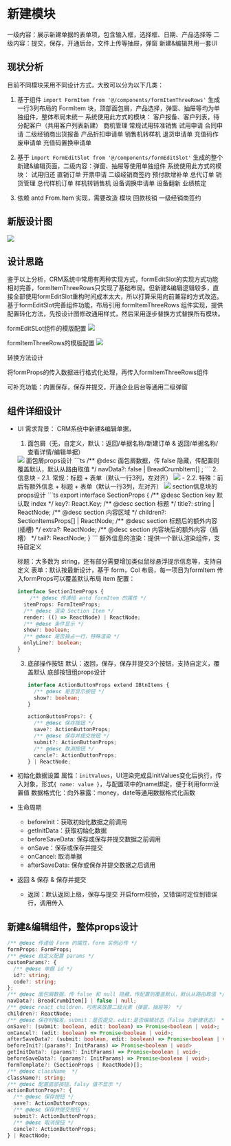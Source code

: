 # 新建模块
  一级内容：展示新建单据的表单项，包含输入框，选择框、日期、产品选择等
  二级内容：提交，保存，开通后台，文件上传等抽屉，弹窗
  新建&编辑共用一套UI

## 现状分析
  目前不同模块采用不同设计方式，大致可以分为以下几类：
  1. 基于组件 `import FormItem from '@/components/formItemThreeRows'` 生成一行3列布局的 FormItem 块，顶部面包屑，产品选择，弹窗、抽屉等均为单独组件，整体布局未统一
  系统使用此方式的模块：
    客户报备、客户列表，待分配客户（共用客户列表新建）
    商机管理
    常规试用转准销售
    试用申请
    合同申请
    二级经销商出货报备
    产品折扣申请单
    销售机转样机
    退货申请单
    充值码作废申请单
    充值码置换申请单

  2. 基于 `import FormEditSlot from '@/components/formEditSlot'` 生成的整个新建&编辑页面，二级内容：弹窗、抽屉等使用单独组件
  系统使用此方式的模块：
    试用归还
    直销订单
    开票申请
    二级经销商签约
    预付款增补单
    总代订单
    销货管理
    总代样机订单
    样机转销售机
    设备调换申请单
    设备翻新
    业绩核定

   
  1. 依赖 antd From.Item 实现，需要改造
  模块
    回款核销
    一级经销商签约


## 新版设计图
  <img src="./img/设计图.png">

## 设计思路
  鉴于以上分析，CRM系统中常用有两种实现方式，formEditSlot的实现方式功能相对完善，formItemThreeRows只实现了基础布局。但新建&编辑逻辑较多，直接全部使用formEditSlot重构时间成本太大，所以打算采用向前兼容的方式改造。基于formEditSlot完善组件功能，布局引用 formItemThreeRows 组件实现，提供配置转化方法，先按设计图修改通用样式，然后采用逐步替换方式替换所有模块。

  formEditSLot组件的模版配置
  <img src="./img/formTemplate.png">

  formItemThreeRows的模版配置
   <img src="./img/formThree.png">

  转换方法设计

  将formProps的传入数据进行格式化处理，再传入formItemThreeRows组件

  可补充功能：内置保存，保存并提交，开通企业后台等通用二级弹窗

## 组件详细设计
  - UI
    需求背景： CRM系统中新建&编辑单据，
    1. 面包屑（无，自定义，默认：返回/单据名称/新建订单 & 返回/单据名称/查看详情/编辑单据）
    <img src="./img/breadCrumb.png" />
    面包屑props设计
        ```ts
        /** @desc 面包屑数据，传 false 隐藏，传配置则覆盖默认，默认从路由取值 */
        navData?:  false | BreadCrumbItem[] ;
        ```
    2. 信息块
      - 2.1. 常规：标题 + 表单（默认一行3列，左对齐）
      <img src="./img/base.png" />
      - 2.2. 特殊：前后有额外信息 + 标题 + 表单（默认一行3列，左对齐）
      <img src="./img/tail.png" />
      section信息块的props设计 
        ```ts
        export interface SectionProps {
          /** @desc Section key 默认取 index */
          key?: React.Key;
          /** @desc section 标题 */
          title?: string | ReactNode;
          /** @desc section 内容区域 */
          children?: SectionItemsProps[] | ReactNode;
          /** @desc section 标题后的额外内容(插槽) */
          extra?: ReactNode;
          /** @desc section 内容块后的额外内容（插槽） */
          tail?: ReactNode;
        }
        ```
      额外信息的渲染：提供一个默认渲染组件，支持自定义
      
      标题：大多数为 string，还有部分需要增加类似鼠标悬浮提示信息等，支持自定义
      表单：默认按最新设计，基于 form，Col 布局，每一项目为formItem 传入formProps可以覆盖默认布局
      item 配置：
      ```ts
      interface SectionItemProps {
          /** @desc 传递给 antd formItem 的属性 */
        itemProps: FormItemProps;
        /** @desc 渲染 Section Item */
        render: (() => ReactNode) | ReactNode;
        /** @desc 条件显示 */
        show?: boolean;
        /** @desc 是否独占一行，特殊渲染 */
        onlyLine?: boolean;
      }
      ```
    3. 底部操作按钮
      默认：返回，保存，保存并提交3个按钮，支持自定义，覆盖默认
      底部按钮组props设计
        ```ts
        interface ActionButtonProps extend IBtnItems {
          /** @desc 是否显示按钮 */
          show?: boolean;
        }

        actionButtonProps?: {
          /** @desc 保存按钮 */
          save?: ActionButtonProps;
          /** @desc 保存并提交按钮 */
          submit?: ActionButtonProps;
          /** @desc 取消按钮 */
          cancle?: ActionButtonProps;
        } | ReactNode;
        ```


  - 初始化数据设置
    属性：`initValues`，UI渲染完成且initValues变化后执行，传入对象，形式`{ name: value }`，与配置项中的name绑定，便于利用form设置值
    数据格式化：向外暴露：money，date等通用数据格式化函数


  - 生命周期
    - beforeInit：获取初始化数据之前调用
    - getInitData：获取初始化数据
    - beforeSaveData: 保存或保存并提交数据之前调用
    - onSave：保存或保存并提交
    - onCancel: 取消单据
    - afterSaveData: 保存或保存并提交数据之后调用


  - 返回 & 保存 & 保存并提交
    - 返回：默认返回上级，保存与提交 开启form校验，又错误时定位到错误行，调用传入

## 新建&编辑组件，整体props设计
  ```ts
  /** @desc 传递给 Form 的属性，form 实例必传 */
  formProps: FormProps;
  /** @desc 自定义配置 params */
  customParams?: {
    /** @desc 单据 id */
    id?: string;
    code?: string;
  };
  /** @desc 面包屑数据，传 false 和 null 隐藏，传配置则覆盖默认，默认从路由取值 */
  navData?: BreadCrumbItem[] | false | null;
  /** @desc react children，可用来放置二级元素（弹窗，抽屉等） */
  children?: ReactNode;
  /** @desc 保存时触发，submit：是否提交，edit:是否编辑状态（false 为新建状态） */
  onSave?: (submit: boolean, edit: boolean) => Promise<boolean | void>;
  onCancel?: (edit: boolean) => Promise<boolean | void>;
  afterSaveData?: (submit: boolean, edit: boolean) => Promise<boolean | void>;
  beforeInit?:(params?: InitParams) => Promise<boolean | void>
  getInitData?: (params?: InitParams) => Promise<boolean | void>;
  beforeSaveData?: (params?: InitParams) => Promise<boolean | void>;
  formTemplate?: (SectionProps | ReactNode)[];
  /** @desc className  */
  className?: string;
  /** @desc 配置底部按钮，falsy 值不显示 */
  actionButtonProps?: {
    /** @desc 保存按钮 */
    save?: ActionButtonProps;
    /** @desc 保存并提交按钮 */
    submit?: ActionButtonProps;
    /** @desc 取消按钮 */
    cancle?: ActionButtonProps;
  } | ReactNode;
  ```

